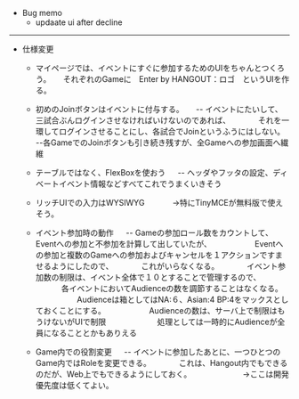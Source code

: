 

* Bug memo
   - updaate ui after decline 

***

* 仕様変更
  - マイページでは、イベントにすぐに参加するためのUIをちゃんとつくろう。 
　  それぞれのGameに　Enter by HANGOUT：ロゴ　というUIを作る。

  - 初めのJoinボタンはイベントに付与する。 
　 -- イベントにたいして、三試合ぶんログインさせなければいけないのであれば、 
　 　　それを一環してログインさせることにし、各試合でJoinというふうにはしない。 
  --各GameでのJoinボタンも引き続き残すが、全Gameへの参加画面へ繊維

  - テーブルではなく、FlexBoxを使おう 
　 -- ヘッダやフッタの設定、ディベートイベント情報などすべてこれでうまくいきそう 
  - リッチUIでの入力はWYSIWYG 
　 　　→特にTinyMCEが無料版で使えそう。 


  - イベント参加時の動作 
　 -- Gameの参加ロール数をカウントして、Eventへの参加と不参加を計算して出していたが、 
　 　　　　Eventへの参加と複数のGameへの参加およびキャンセルを１アクションですませるようにしたので、 
　 　　これがいらなくなる。 
　 　　イベント参加数の制限は、イベント全体で１０とすることで管理するので、 
　 　　各イベントにおいてAudienceの数を調節することはなくなる。 
　 　　　　Audienceは箱としてはNA:６、Asian:4 BP:4をマックスとしておくことにする。 
　 　　　　Audienceの数は、サーバ上で制限はもうけないがUIで制限 
　 　　　　　処理としては一時的にAudienceが全員になることとかもありえる 

  - Game内での役割変更
　 -- イベントに参加したあとに、一つひとつのGame内ではRoleを変更できる。 
　 　　これは、Hangout内でもできるのだが、Web上でもできるようにしておく。 
　 　　　　　→ここは開発優先度は低くてよい。 
